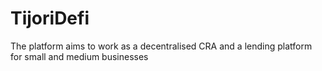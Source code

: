 # TijoriDefi

The platform aims to work as a decentralised CRA and a lending platform for small and medium businesses
